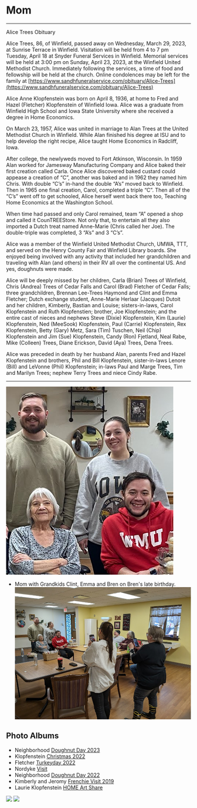 # Mom

---
Alice Trees Obituary

Alice Trees, 86, of Winfield, passed away on Wednesday, March 29, 2023, at Sunrise Terrace in Winfield. Visitation will be held from 4 to 7 pm Tuesday, April 18 at Snyder Funeral Services in Winfield.  Memorial services will be held at 3:00 pm on Sunday, April 23, 2023, at the Winfield United Methodist Church. Immediately following the services, a time of food and fellowship will be held at the church. Online condolences may be left for the family at [https://www.sandhfuneralservice.com/obituary/Alice-Trees](https://www.sandhfuneralservice.com/obituary/Alice-Trees)

Alice Anne Klopfenstein was born on April 8, 1936, at home to Fred and Hazel (Fletcher) Klopfenstein of Winfield Iowa. Alice was a graduate from Winfield High School and Iowa State University where she received a degree in Home Economics.

On March 23, 1957, Alice was united in marriage to Alan Trees at the United Methodist Church in Winfield.  While Alan finished his degree at ISU and to help develop the right recipe,  Alice taught Home Economics in Radcliff, Iowa.  

After college, the newlyweds moved to Fort Atkinson, Wisconsin.  In 1959 Alan worked for Jamesway Manufacturing Company and Alice baked their first creation called Carla.  Once Alice discovered baked custard could appease a creation of “C”, another was baked and in 1962 they named him Chris.  With double “C’s” in-hand the double “A’s” moved back to Winfield.  Then in 1965 one final creation, Carol, completed a triple “C”.  Then all of the “C’s” went off to get schooled, Alice herself went back there too, Teaching Home Economics at the Washington School.  

When time had passed and only Carol remained, team “A” opened a shop and called it CounTREEStore.   Not only that, to entertain all they also imported a Dutch treat named Anne-Marie (Chris called her Joe).  The double-triple was completed, 3 “A’s” and 3 “C’s”.

Alice was a member of the Winfield United Methodist Church, UMWA, TTT, and served on the Henry County Fair and Winfield Library boards. She enjoyed being involved with any activity that included her grandchildren and traveling with Alan (and others) in their RV all over the continental US. And yes, doughnuts were made. 

Alice will be deeply missed by her children, Carla (Brian) Trees of Winfield, Chris (Andrea) Trees of Cedar Falls and Carol (Brad) Fletcher of Cedar Falls; three grandchildren, Brennan Lee-Trees Haymond and Clint and Emma Fletcher; Dutch exchange student, Anne-Marie Herlaar (Jacques) Dutoit and her children, Kimberly, Bastian and Louise; sisters-in-laws, Carol Klopfenstein and Ruth Klopfenstien; brother, Joe Klopfenstein; and the entire cast of nieces and nephews Steve (Dixie) Klopfenstein, Kim (Laurie) Klopfenstein, Ned (MeeSook) Klopfenstein, Paul (Carrie) Klopfenstein, Rex Klopfenstein, Betty (Gary) Metz, Sara (Tim) Tuschen, Neil (Chip) Klopfenstein and Jim (Sue) Klopfenstein, Candy (Ron) Fjetland, Neal Rabe, Mike (Colleen) Trees, Diane Erickson, David (Aya) Trees, Dena Trees.

Alice was preceded in death by her husband Alan, parents Fred and Hazel Klopfenstein and brothers, Phil and Bill Klopfenstein, sister-in-laws Lenore (Bill) and LeVonne (Phil) Klopfenstein; in-laws Paul and Marge Trees, Tim and Marilyn Trees; nephew Terry Trees and niece Cindy Rabe.

---

![Mom with Grandkids](./Grandkids.jpeg)
- Mom with Grandkids Clint, Emma and Bren on Bren's late birthday.
![Behind the Scene](./GrandmaBehindScene.jpeg)


## Photo Albums
- Neighborhood [Doughnut Day 2023](https://photos.app.goo.gl/TYXZyh8NqAhyKYfcA)
- Klopfenstein [Christmas 2022](https://photos.app.goo.gl/iispBFd3vk1gQaha6)
- Fletcher [Turkeyday 2022](https://photos.app.goo.gl/WS6y4WRgFWkejYpJ6)
- Nordyke [Visit](https://photos.app.goo.gl/RuKLffYGoJsChz2o9)
- Neighborhood [Doughnut Day 2022](https://photos.app.goo.gl/6BFqK9CZsu2TtYAR6)
- Kimberly and Jeromy [Frenchie Visit 2019](https://photos.app.goo.gl/iUtaWXfxQqb4cCjt8)
- Laurie Klopfenstein [HOME Art Share](https://photos.app.goo.gl/sc5tBm4kf2wFcLSX8)
<img src="./Mom-HomeArt-IMG_20201003_163933.jpg" max-width />
<img src="./Mom-HomeArt-IMG_20201003_164058.jpg" max-width />


